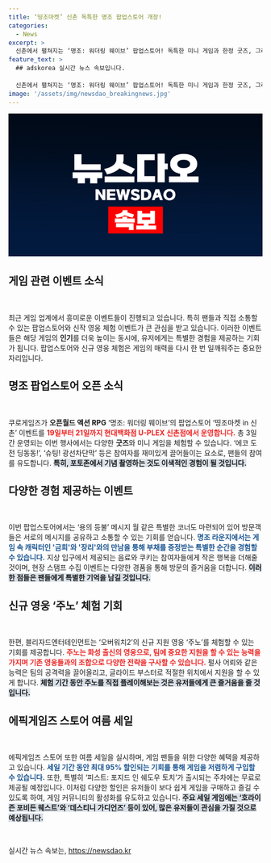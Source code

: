 ```yaml
---
title: ‘띵조마켓’ 신촌 독특한 명조 팝업스토어 개장!
categories:
  - News
excerpt: >
  신촌에서 펼쳐지는 ‘명조: 워더링 웨이브’ 팝업스토어! 독특한 미니 게임과 한정 굿즈, 그리고 귀여운 캐릭터 쿠키까지! 놓칠 수 없는 3일간의 즐거움을 경험해보세요.
feature_text: >
  ## adskorea 실시간 뉴스 속보입니다.

  신촌에서 펼쳐지는 ‘명조: 워더링 웨이브’ 팝업스토어! 독특한 미니 게임과 한정 굿즈, 그리고 귀여운 캐릭터 쿠키까지! 놓칠 수 없는 3일간의 즐거움을 경험해보세요.
image: '/assets/img/newsdao_breakingnews.jpg'
---
```


<p><img src="/assets/img/newsdao_breakingnews.jpg" alt="adskorea 속보" /></p>

<h2 data-ke-size="size26">게임 관련 이벤트 소식</h2>

<p data-ke-size="size16">&nbsp;</p>

<p data-ke-size="size16">최근 게임 업계에서 흥미로운 이벤트들이 진행되고 있습니다. 특히 팬들과 직접 소통할 수 있는 팝업스토어와 신작 영웅 체험 이벤트가 큰 관심을 받고 있습니다. 이러한 이벤트들은 해당 게임의 <b>인기</b>를 더욱 높이는 동시에, 유저에게는 특별한 경험을 제공하는 기회가 됩니다. 팝업스토어와 신규 영웅 체험은 게임의 매력을 다시 한 번 일깨워주는 중요한 자리입니다.</p>

<h2 data-ke-size="size26">명조 팝업스토어 오픈 소식</h2>

<p data-ke-size="size16">&nbsp;</p>

<p data-ke-size="size16">쿠로게임즈가 <b>오픈월드 액션 RPG</b> ‘명조: 워더링 웨이브’의 팝업스토어 ‘띵조마켓 in 신촌’ 이벤트를 <b><span style="color: #ee2323;">19일부터 21일까지 현대백화점 U-PLEX 신촌점에서 운영합니다.</span></b> 총 3일간 운영되는 이번 행사에서는 다양한 <b>굿즈</b>와 미니 게임을 체험할 수 있습니다. ‘에코 도전 딩동동!’, ‘슈팅! 광선차단막’ 등은 참여자를 재미있게 끌어들이는 요소로, 팬들의 참여를 유도합니다. <b><span style="background-color: #21538527;">특히, 포토존에서 기념 촬영하는 것도 이색적인 경험이 될 것입니다.</span></b> </p>

<h2 data-ke-size="size26">다양한 경험 제공하는 이벤트</h2>

<p data-ke-size="size16">&nbsp;</p>

<p data-ke-size="size16">이번 팝업스토어에서는 ‘용의 등불’ 메시지 월 같은 특별한 코너도 마련되어 있어 방문객들은 서로의 메시지를 공유하고 소통할 수 있는 기회를 얻습니다. <b><span style="color: #1a5490;">명조 라운지에서는 게임 속 캐릭터인 '금희'와 '장리'와의 만남을 통해 부채를 증정받는 특별한 순간을 경험할 수 있습니다.</span></b> 지상 입구에서 제공되는 음료와 쿠키는 참여자들에게 작은 행복을 더해줄 것이며, 현장 스탬프 수집 이벤트는 다양한 경품을 통해 방문의 즐거움을 더합니다. <b><span style="background-color: #21538527;">이러한 점들은 팬들에게 특별한 기억을 남길 것입니다.</span></b></p>

<h2 data-ke-size="size26">신규 영웅 ‘주노’ 체험 기회</h2>

<p data-ke-size="size16">&nbsp;</p>

<p data-ke-size="size16">한편, 블리자드엔터테인먼트는 ‘오버워치2’의 신규 지원 영웅 ‘주노’를 체험할 수 있는 기회를 제공합니다. <b><span style="color: #ee2323;">주노는 화성 출신의 영웅으로, 팀에 중요한 지원을 할 수 있는 능력을 가지며 기존 영웅들과의 조합으로 다양한 전략을 구사할 수 있습니다.</span></b> 펄사 어뢰와 같은 능력은 팀의 공격력을 끌어올리고, 글라이드 부스터로 적절한 위치에서 지원을 할 수 있게 합니다. <b><span style="background-color: #21538527;">체험 기간 동안 주노를 직접 플레이해보는 것은 유저들에게 큰 즐거움을 줄 것입니다.</span></b></p>

<h2 data-ke-size="size26">에픽게임즈 스토어 여름 세일</h2>

<p data-ke-size="size16">&nbsp;</p>

<p data-ke-size="size16">에픽게임즈 스토어 또한 여름 세일을 실시하며, 게임 팬들을 위한 다양한 혜택을 제공하고 있습니다. <b><span style="color: #1a5490;">세일 기간 동안 최대 95% 할인되는 기회를 통해 게임을 저렴하게 구입할 수 있습니다.</span></b> 또한, 특별히 ‘피스트: 포지드 인 쉐도우 토치’가 출시되는 주차에는 무료로 제공될 예정입니다. 이처럼 다양한 할인은 유저들이 보다 쉽게 게임을 구매하고 즐길 수 있도록 하여, 게임 커뮤니티의 활성화를 유도하고 있습니다. <b><span style="background-color: #21538527;"> 주요 세일 게임에는 ‘호라이즌 포비든 웨스트’와 ‘데스티니 가디언즈’ 등이 있어, 많은 유저들이 관심을 가질 것으로 예상됩니다.</span></b></p>

<p data-ke-size="size16">&nbsp;</p>
실시간 뉴스 속보는, <a href="https://newsdao.kr" rel="dofollow">https://newsdao.kr</a>


